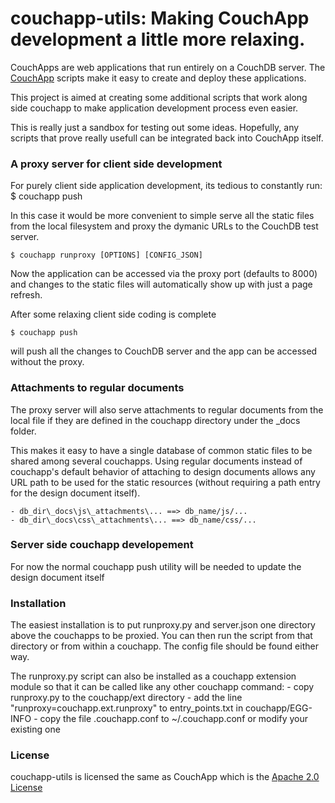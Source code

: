 # couchapp-utils: Making CouchApp development a little more relaxing.

CouchApps are web applications that run entirely on a CouchDB server. The [CouchApp](https://github.com/couchapp/couchapp) scripts make it easy to create and deploy these applications.

This project is aimed at creating some additional scripts that work along side couchapp to make application development process even easier.

This is really just a sandbox for testing out some ideas. Hopefully, any scripts that prove really usefull can be integrated back into CouchApp itself.

### A proxy server for client side development

For purely client side application development, its tedious to constantly run:
    $ couchapp push

In this case it would be more convenient to simple serve all the static files from the local filesystem and proxy the dymanic URLs to the CouchDB test server.

    $ couchapp runproxy [OPTIONS] [CONFIG_JSON] 

Now the application can be accessed via the proxy port (defaults to 8000) and changes to the static files will automatically show up with just a page refresh.

After some relaxing client side coding is complete

    $ couchapp push

will push all the changes to CouchDB server and the app can be accessed without the proxy.

### Attachments to regular documents

The proxy server will also serve attachments to regular documents from the local file if they are defined in the couchapp directory under the _docs folder.

This makes it easy to have a single database of common static files to be shared among several couchapps. Using regular documents instead of couchapp's default behavior of attaching to design documents allows any URL path to be used for the static resources (without requiring a path entry for the design document itself).
    
    - db_dir\_docs\js\_attachments\... ==> db_name/js/...
    - db_dir\_docs\css\_attachments\... ==> db_name/css/...
    

### Server side couchapp developement

For now the normal couchapp push utility will be needed to update the design document itself 

### Installation

The easiest installation is to put runproxy.py and server.json one directory above the couchapps to be proxied. You can then run the script from that directory or from within a couchapp. The config file should be found either way.

The runproxy.py script can also be installed as a couchapp extension module so that it can be called like any other couchapp command:
    - copy runproxy.py to the couchapp/ext directory
    - add the line "runproxy=couchapp.ext.runproxy" to entry_points.txt in couchapp/EGG-INFO
    - copy the file .couchapp.conf to ~/.couchapp.conf or modify your existing one

### License

couchapp-utils is licensed the same as CouchApp which is the [Apache 2.0 License](http://www.apache.org/licenses/LICENSE-2.0)

